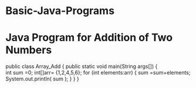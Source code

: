 # Basic-Java-Programs
# Java Program for Addition of Two Numbers

public class Array_Add 
{
	public static void main(String args[])
	{  
  int sum =0;
		int[]arr= {1,2,4,5,6};
		for (int elements:arr)
		{
			sum =sum+elements;
		 System.out.println( sum );
	}
	}
}

